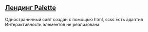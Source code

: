## [Лендинг Palette](https://tatyanapanchenko-web.github.io/Palette/)
Одностраничный сайт создан с помощью html, scss
Есть адаптив
Интерактивность элементов не реализована
